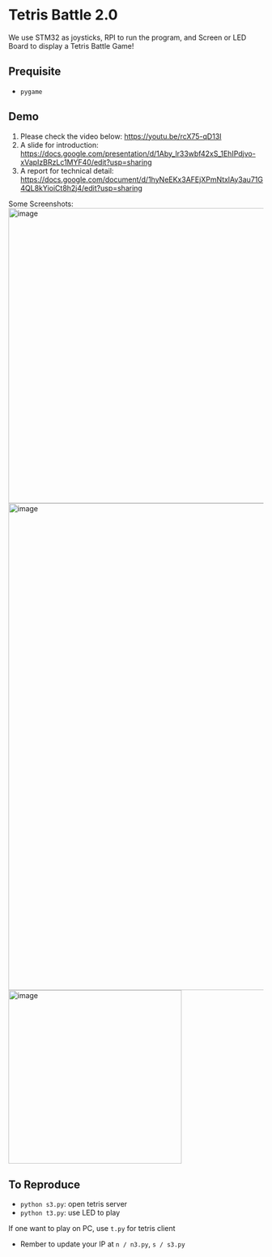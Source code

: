# Tetris Battle 2.0
We use STM32 as joysticks, RPI to run the program, and Screen or LED Board to display a Tetris Battle Game!

## Prequisite
- `pygame`

## Demo
1. Please check the video below: https://youtu.be/rcX75-qD13I
2. A slide for introduction: https://docs.google.com/presentation/d/1Aby_lr33wbf42xS_1EhIPdjvo-xVapIzBRzLc1MYF40/edit?usp=sharing
3. A report for technical detail: https://docs.google.com/document/d/1hyNeEKx3AFEjXPmNtxlAy3au71G4QL8kYioiCt8h2j4/edit?usp=sharing

Some Screenshots:
<img width="582" alt="image" src="https://user-images.githubusercontent.com/46078333/209315081-62248a95-53dc-40ea-bdbf-e48494b2353b.png">
<img width="960" alt="image" src="https://user-images.githubusercontent.com/46078333/209315214-d7f6a900-9213-46e2-9178-d7bd46498e94.png">
<img width="342" alt="image" src="https://user-images.githubusercontent.com/46078333/209315025-5fa43155-7685-4262-8037-99ac9c633d8b.png">


## To Reproduce
- `python s3.py`: open tetris server
- `python t3.py`: use LED to play

If one want to play on PC, use `t.py` for tetris client
* Rember to update your IP at `n / n3.py`, `s / s3.py`
